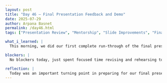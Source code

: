 ```yaml
---
layout: post
title: "Day 46 – Final Presentation Feedback and Demo"
date: 2025-07-29
author: Arpana Basnet
permalink: /day46.html
tags: ["Presentation Review", "Mentorship", "Slide Improvements", "Final Prep", "Practice Run"]

what_i_learned: |
  This morning, we did our first complete run-through of the final presentation in front of our mentor and a high school instructor. They shared helpful feedback on areas we could improve, such as making transitions smoother, simplifying visuals, and presenting our findings more clearly. After reviewing their suggestions, our team went through each slide and made the needed adjustments. We then practiced again, and the second run felt much more polished, giving us a boost of confidence for the final day.

blockers: |
  No blockers today, just spent focused time revising and rehearsing to ensure quality.

reflection: |
  Today was an important turning point in preparing for our final presentation. Presenting in front of our mentor and the high school instructor gave us a chance to see how our work came across to an outside audience. Their feedback helped us notice details we had overlooked, and working through those together as a team strengthened both our slides and our collaboration. Doing a second run through after making changes made a big difference it felt smoother and more unified. It was rewarding to see our hard work coming together, and the progress gave us more confidence moving forward.
---
```

